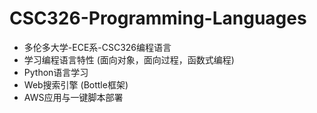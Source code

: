 # CSC326-Programming-Languages
* 多伦多大学-ECE系-CSC326编程语言
* 学习编程语言特性 (面向对象，面向过程，函数式编程)
* Python语言学习
* Web搜索引擎 (Bottle框架)
* AWS应用与一键脚本部署
